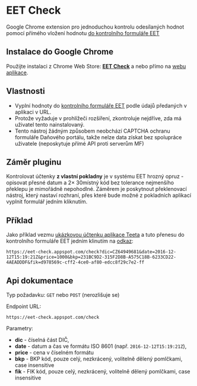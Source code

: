 # EET Check
Google Chrome extension pro jednoduchou kontrolu odesílaných hodnot pomocí přímého vložení hodnotu [do kontrolního formuláře EET](https://adisspr.mfcr.cz/adistc/adis/idpr_pub/eet/uct/overeni.faces)

## Instalace do Google Chrome
Použijte instalaci z Chrome Web Store: [**EET Check**](https://chrome.google.com/webstore/detail/eet-check/oclaelbdlbdkemcdhilhhdegbgdlplbi) a nebo přímo na [webu aplikace](https://eet-check.appspot.com).

## Vlastnosti
- Vyplní hodnoty do [kontrolního formuláře EET](https://adisspr.mfcr.cz/adistc/adis/idpr_pub/eet/uct/overeni.faces) podle údajů předaných v aplikaci v URL.
- Protože vyžaduje v prohlížeči rozšíření, zkontroluje nejdříve, zda má uživatel tento nainstalovaný.
- Tento nástroj žádným způsobem neobchází CAPTCHA ochranu formuláře Daňového portálu, takže nelze data získat bez spolupráce uživatele (neposkytuje přímé API proti serverům MF)

## Záměr pluginu
Kontrolovat účtenky **z vlastní pokladny** je v systému EET hrozný opruz - opisovat přesné datum a 2× 30místný kód bez tolerance nejmenšího překlepu je mimořádně nepohodlné. Záměrem je poskytnout překlenovací nástroj, který nastaví rozhraní, přes které bude možné z pokladních aplikací vyplnit formulář jedním kliknutím.

## Příklad
Jako příklad vezmu [ukázkovou účtenku aplikace Teeta](https://www.teeta.cz/FE377FC3) a tuto přenesu do kontrolního formuláře EET jedním klinutím na [odkaz](https://eet-check.appspot.com/check?dic=CZ64949681&date=2016-12-12T15:19:21Z&price=1000&bkp=231BC9D2-315F2D8B-A575C18B-6233CD22-4AEADDDF&fik=d978569c-cff2-4ce0-af80-edcc8f29c7e2-ff):
```
https://eet-check.appspot.com/check?dic=CZ64949681&date=2016-12-12T15:19:21Z&price=1000&bkp=231BC9D2-315F2D8B-A575C18B-6233CD22-4AEADDDF&fik=d978569c-cff2-4ce0-af80-edcc8f29c7e2-ff
```
## Api dokumentace
Typ požadavku: `GET` nebo `POST` (nerozlišuje se)

Endpoint URL:
```
https://eet-check.appspot.com/check
```
Parametry:
- **dic** - číselná část DIČ,
- **date** - datum a čas ve formátu ISO 8601 (např. `2016-12-12T15:19:21Z`),
- **price** - cena v číselném formátu
- **bkp** - BKP kód, pouze celý, nezkrácený, volitelně dělený pomlčkami, case insensitive
- **fik** - FIK kód, pouze celý, nezkrácený, volitelně dělený pomlčkami, case insensitive

